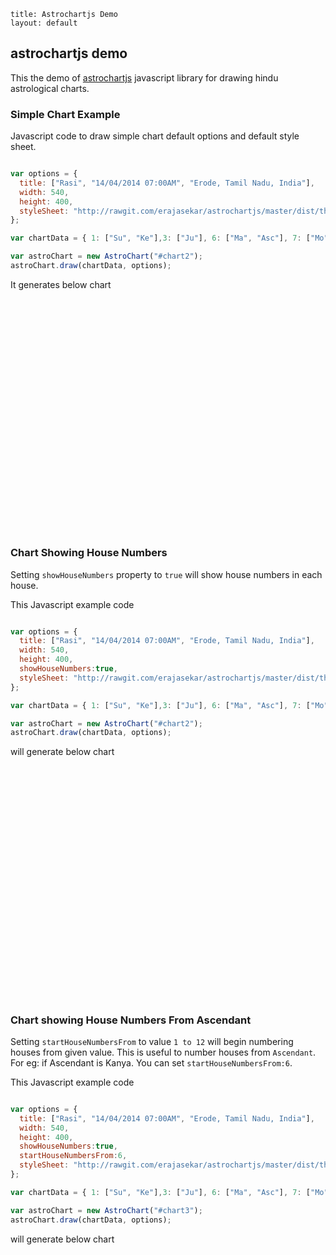 ```
title: Astrochartjs Demo
layout: default
```

astrochartjs demo
------------------

This the demo of [astrochartjs](https://github.com/erajasekar/astrochartjs) javascript library for drawing hindu astrological charts.

### Simple Chart Example

Javascript code to draw simple chart default options and default style sheet.

```javascript

var options = {
  title: ["Rasi", "14/04/2014 07:00AM", "Erode, Tamil Nadu, India"],
  width: 540,
  height: 400,
  styleSheet: "http://rawgit.com/erajasekar/astrochartjs/master/dist/themes/default.css"
};

var chartData = { 1: ["Su", "Ke"],3: ["Ju"], 6: ["Ma", "Asc"], 7: ["Mo", "Sa", "Ra"], 11: ["Ve"], 12: ["Me"]};

var astroChart = new AstroChart("#chart2");
astroChart.draw(chartData, options);

```

It generates below chart

<svg id="chart1" width="540" height="400"/>

### Chart Showing House Numbers

Setting `showHouseNumbers` property to `true` will show house numbers in each house.
 
This Javascript example code 

```javascript

var options = {
  title: ["Rasi", "14/04/2014 07:00AM", "Erode, Tamil Nadu, India"],
  width: 540,
  height: 400,
  showHouseNumbers:true,
  styleSheet: "http://rawgit.com/erajasekar/astrochartjs/master/dist/themes/default.css"
};

var chartData = { 1: ["Su", "Ke"],3: ["Ju"], 6: ["Ma", "Asc"], 7: ["Mo", "Sa", "Ra"], 11: ["Ve"], 12: ["Me"]};

var astroChart = new AstroChart("#chart2");
astroChart.draw(chartData, options);

```
will generate below chart

<svg id="chart2" width="540" height="400"/>

### Chart showing House Numbers From Ascendant

Setting `startHouseNumbersFrom` to value `1 to 12` will begin numbering houses from  given value. This is useful
to number houses from `Ascendant`. For eg: if Ascendant is Kanya. You can set ```startHouseNumbersFrom:6```.

This Javascript example code 

```javascript

var options = {
  title: ["Rasi", "14/04/2014 07:00AM", "Erode, Tamil Nadu, India"],
  width: 540,
  height: 400,
  showHouseNumbers:true,
  startHouseNumbersFrom:6,
  styleSheet: "http://rawgit.com/erajasekar/astrochartjs/master/dist/themes/default.css"
};

var chartData = { 1: ["Su", "Ke"],3: ["Ju"], 6: ["Ma", "Asc"], 7: ["Mo", "Sa", "Ra"], 11: ["Ve"], 12: ["Me"]};

var astroChart = new AstroChart("#chart3");
astroChart.draw(chartData, options);

```
will generate below chart

<svg id="chart3" width="540" height="400"/>

<svg id="chart4" width="600" height="400"/>